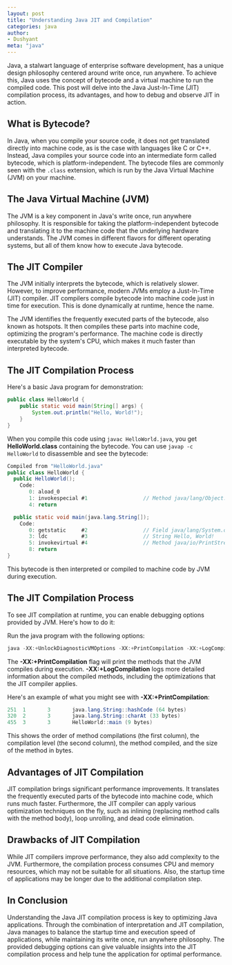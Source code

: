 ```yaml
---
layout: post
title: "Understanding Java JIT and Compilation"
categories: java
author:
- Dushyant 
meta: "java"
---
```



Java, a stalwart language of enterprise software development, has a unique design philosophy centered around write once, run anywhere. To achieve this, Java uses the concept of bytecode and a virtual machine to run the compiled code. This post will delve into the Java Just-In-Time (JIT) compilation process, its advantages, and how to debug and observe JIT in action.

## What is Bytecode?

In Java, when you compile your source code, it does not get translated directly into machine code, as is the case with languages like C or C++. Instead, Java compiles your source code into an intermediate form called bytecode, which is platform-independent. The bytecode files are commonly seen with the `.class` extension, which is run by the Java Virtual Machine (JVM) on your machine.

## The Java Virtual Machine (JVM)

The JVM is a key component in Java's write once, run anywhere philosophy. It is responsible for taking the platform-independent bytecode and translating it to the machine code that the underlying hardware understands. The JVM comes in different flavors for different operating systems, but all of them know how to execute Java bytecode.

## The JIT Compiler

The JVM initially interprets the bytecode, which is relatively slower. However, to improve performance, modern JVMs employ a Just-In-Time (JIT) compiler. JIT compilers compile bytecode into machine code just in time for execution. This is done dynamically at runtime, hence the name.

The JVM identifies the frequently executed parts of the bytecode, also known as hotspots. It then compiles these parts into machine code, optimizing the program's performance. The machine code is directly executable by the system's CPU, which makes it much faster than interpreted bytecode.

## The JIT Compilation Process

Here's a basic Java program for demonstration:

```java
public class HelloWorld {
    public static void main(String[] args) {
        System.out.println("Hello, World!");
    }
}
```

When you compile this code using `javac HelloWorld.java`, you get **HelloWorld.class** containing the bytecode. You can use `javap -c HelloWorld` to disassemble and see the bytecode:

```java
Compiled from "HelloWorld.java"
public class HelloWorld {
  public HelloWorld();
    Code:
       0: aload_0
       1: invokespecial #1                  // Method java/lang/Object."<init>":()V
       4: return

  public static void main(java.lang.String[]);
    Code:
       0: getstatic     #2                  // Field java/lang/System.out:Ljava/io/PrintStream;
       3: ldc           #3                  // String Hello, World!
       5: invokevirtual #4                  // Method java/io/PrintStream.println:(Ljava/lang/String;)V
       8: return
}
```

This bytecode is then interpreted or compiled to machine code by JVM during execution.

## The JIT Compilation Process

To see JIT compilation at runtime, you can enable debugging options provided by JVM. Here's how to do it:

Run the java program with the following options:

```java
java -XX:+UnlockDiagnosticVMOptions -XX:+PrintCompilation -XX:+LogCompilation HelloWorld
```

The **-XX:+PrintCompilation** flag will print the methods that the JVM compiles during execution. **-XX:+LogCompilation** logs more detailed information about the compiled methods, including the optimizations that the JIT compiler applies.

Here's an example of what you might see with **-XX:+PrintCompilation**:

```java
251  1       3       java.lang.String::hashCode (64 bytes)
320  2       3       java.lang.String::charAt (33 bytes)
455  3       3       HelloWorld::main (9 bytes)
```

This shows the order of method compilations (the first column), the compilation level (the second column), the method compiled, and the size of the method in bytes.

## Advantages of JIT Compilation

JIT compilation brings significant performance improvements. It translates the frequently executed parts of the bytecode into machine code, which runs much faster. Furthermore, the JIT compiler can apply various optimization techniques on the fly, such as inlining (replacing method calls with the method body), loop unrolling, and dead code elimination.

## Drawbacks of JIT Compilation

While JIT compilers improve performance, they also add complexity to the JVM. Furthermore, the compilation process consumes CPU and memory resources, which may not be suitable for all situations. Also, the startup time of applications may be longer due to the additional compilation step.

## In Conclusion

Understanding the Java JIT compilation process is key to optimizing Java applications. Through the combination of interpretation and JIT compilation, Java manages to balance the startup time and execution speed of applications, while maintaining its write once, run anywhere philosophy. The provided debugging options can give valuable insights into the JIT compilation process and help tune the application for optimal performance.
